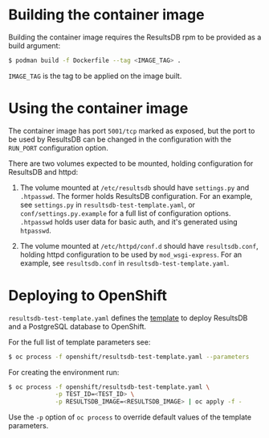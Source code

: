 Building the container image
============================

Building the container image requires the ResultsDB rpm to be provided as a
build argument:

```bash
$ podman build -f Dockerfile --tag <IMAGE_TAG> .
```

`IMAGE_TAG` is the tag to be applied on the image built.

Using the container image
=========================

The container image has port `5001/tcp` marked as exposed, but the port to be
used by ResultsDB can be changed in the configuration with the `RUN_PORT`
configuration option.

There are two volumes expected to be mounted, holding configuration for
ResultsDB and httpd:

1. The volume mounted at `/etc/resultsdb` should have `settings.py` and `.htpasswd`.
   The former holds ResultsDB configuration. For an example, see `settings.py` in
   `resultsdb-test-template.yaml`, or `conf/settings.py.example`
   for a full list of configuration options.
   `.htpasswd` holds user data for basic auth, and it's generated using `htpasswd`.

2. The volume mounted at `/etc/httpd/conf.d` should have `resultsdb.conf`,
   holding httpd configuration to be used by `mod_wsgi-express`. For an
   example, see `resultsdb.conf` in `resultsdb-test-template.yaml`.


Deploying to OpenShift
======================

`resultsdb-test-template.yaml` defines the
[template](https://docs.openshift.org/latest/dev_guide/templates.html) to
deploy ResultsDB and a PostgreSQL database to OpenShift.

For the full list of template parameters see:

```bash
$ oc process -f openshift/resultsdb-test-template.yaml --parameters
```

For creating the environment run:

```bash
$ oc process -f openshift/resultsdb-test-template.yaml \
             -p TEST_ID=<TEST_ID> \
             -p RESULTSDB_IMAGE=<RESULTSDB_IMAGE> | oc apply -f -
```

Use the `-p` option of `oc process` to override default values of the template
parameters.
